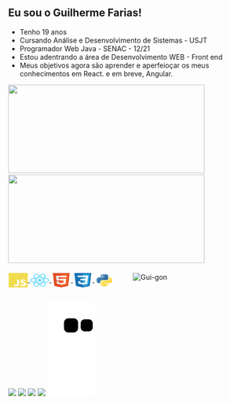 ## Eu sou o Guilherme Farias! 
- Tenho 19 anos
- Cursando Análise e Desenvolvimento de Sistemas - USJT
- Programador Web Java - SENAC - 12/21
- Estou adentrando a área de Desenvolvimento WEB - Front end
- Meus objetivos agora são aprender e aperfeioçar os meus conhecimentos em React. e em breve, Angular.


<div>
  <a href="https://github.com/xxfarias">
  <img height="180em" width=400 src="https://github-readme-stats.vercel.app/api?username=xxfarias&show_icons=true&theme=highcontrast&include_all_commits=true&count_private=true"/>
  <img height="180em" width=400 src="https://github-readme-stats.vercel.app/api/top-langs/?username=xxfarias&layout=compact&langs_count=7&theme=highcontrast"/>
</div>

<div style="display: inline_block"><br>
  <img align="center" alt="Gui-Js" height="30" width="40" src="https://raw.githubusercontent.com/devicons/devicon/master/icons/javascript/javascript-plain.svg">
  <img align="center" alt="Gui-React" height="30" width="40" src="https://raw.githubusercontent.com/devicons/devicon/master/icons/react/react-original.svg">
  <img align="center" alt="Gui-HTML" height="30" width="40" src="https://raw.githubusercontent.com/devicons/devicon/master/icons/html5/html5-original.svg">
  <img align="center" alt="Gui-CSS" height="30" width="40" src="https://raw.githubusercontent.com/devicons/devicon/master/icons/css3/css3-original.svg">
  <img align="center" alt="Gui-python" height="30" width="40" src="https://raw.githubusercontent.com/devicons/devicon/master/icons/python/python-original.svg">
  <img align="right" alt="Gui-gon" height="150" width="250" src="https://cdn.discordapp.com/attachments/852698455246897172/880825193830948904/gon.gif">
</div>
  
  ##
 
<div> 
  <a href="https://instagram.com/xfar1as" target="_blank"><img src="https://img.shields.io/badge/-Instagram-%23E4405F?style=for-the-badge&logo=instagram&logoColor=white" target="_blank"></a>
 <a href="https://discord.gg/4g3Y5WfvaV" target="_blank"><img src="https://img.shields.io/badge/Discord-7289DA?style=for-the-badge&logo=discord&logoColor=white" target="_blank"></a> 
  <a href = "mailto:gui-oliveira05@live.com"><img src="https://img.shields.io/badge/Microsoft_Outlook-0078D4?style=for-the-badge&logo=microsoft-outlook&logoColor=white" target="_blank"></a>
  <a href="https://www.linkedin.com/in/guilherme-farias-26592b175/" target="_blank"><img src="https://img.shields.io/badge/-LinkedIn-%230077B5?style=for-the-badge&logo=linkedin&logoColor=white" target="_blank"></a> 
 
  <img src="https://github.com/xxfarias/xxfarias/blob/output/github-contribution-grid-snake.svg"/>
 
</div>
